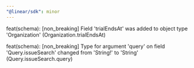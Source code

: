 ```yaml
---
"@linear/sdk": minor
---
```



feat(schema): [non_breaking] Field 'trialEndsAt' was added to object type 'Organization' (Organization.trialEndsAt)

feat(schema): [non_breaking] Type for argument 'query' on field 'Query.issueSearch' changed from 'String!' to 'String' (Query.issueSearch.query)